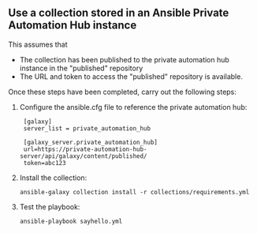 ## Use a collection stored in an Ansible Private Automation Hub instance

This assumes that
- The collection has been published to the private automation hub instance in the "published" repository
- The URL and token to access the "published" repository is available.

Once these steps have been completed, carry out the following steps:

1. Configure the ansible.cfg file to reference the private automation hub:

        [galaxy]
        server_list = private_automation_hub
        
        [galaxy_server.private_automation_hub]
        url=https://private-automation-hub-server/api/galaxy/content/published/
        token=abc123

2. Install the collection:

    `ansible-galaxy collection install -r collections/requirements.yml`

3. Test the playbook:

    `ansible-playbook sayhello.yml`
